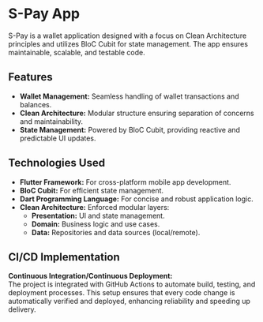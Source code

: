 <h1>S-Pay App</h1>

<p>S-Pay is a wallet application designed with a focus on Clean Architecture principles and utilizes BloC Cubit for state management. The app ensures maintainable, scalable, and testable code.</p>

<h2>Features</h2>
<ul>
  <li><strong>Wallet Management:</strong> Seamless handling of wallet transactions and balances.</li>
  <li><strong>Clean Architecture:</strong> Modular structure ensuring separation of concerns and maintainability.</li>
  <li><strong>State Management:</strong> Powered by BloC Cubit, providing reactive and predictable UI updates.</li>
</ul>

<h2>Technologies Used</h2>
<ul>
  <li><strong>Flutter Framework:</strong> For cross-platform mobile app development.</li>
  <li><strong>BloC Cubit:</strong> For efficient state management.</li>
  <li><strong>Dart Programming Language:</strong> For concise and robust application logic.</li>
  <li>
    <strong>Clean Architecture:</strong> Enforced modular layers:
    <ul>
      <li><strong>Presentation:</strong> UI and state management.</li>
      <li><strong>Domain:</strong> Business logic and use cases.</li>
      <li><strong>Data:</strong> Repositories and data sources (local/remote).</li>
    </ul>
  </li>
</ul>

<h2>CI/CD Implementation</h2>
<p><strong>Continuous Integration/Continuous Deployment:</strong><br>
The project is integrated with GitHub Actions to automate build, testing, and deployment processes. This setup ensures that every code change is automatically verified and deployed, enhancing reliability and speeding up delivery.</p>
